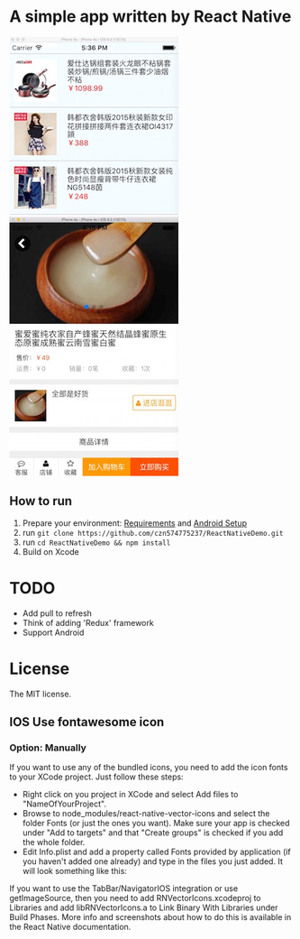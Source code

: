 # A simple app written by React Native
![](https://raw.githubusercontent.com/czn574775237/ReactNativeDemo/master/asserts/dashboard.jpeg)
![](https://raw.githubusercontent.com/czn574775237/ReactNativeDemo/master/asserts/goods-detail.jpeg)

## How to run
1. Prepare your environment: [Requirements](http://facebook.github.io/react-native/docs/getting-started.html#requirements) and [Android Setup](http://facebook.github.io/react-native/docs/android-setup.html)
2. run `git clone https://github.com/czn574775237/ReactNativeDemo.git`
3. run `cd ReactNativeDemo && npm install`
4. Build on Xcode

# TODO
* Add pull to refresh
* Think of adding 'Redux' framework
* Support Android


# License
The MIT license.

## IOS Use fontawesome icon
### Option: Manually

If you want to use any of the bundled icons, you need to add the icon fonts to your XCode project. Just follow these steps:

* Right click on you project in XCode and select Add files to "NameOfYourProject".
* Browse to node_modules/react-native-vector-icons and select the folder Fonts (or just the ones you want). Make sure your app is checked under "Add to targets" and that "Create groups" is checked if you add the whole folder.
* Edit Info.plist and add a property called Fonts provided by application (if you haven't added one already) and type in the files you just added. It will look something like this:

If you want to use the TabBar/NavigatorIOS integration or use getImageSource, then you need to add RNVectorIcons.xcodeproj to Libraries and add libRNVectorIcons.a to Link Binary With Libraries under Build Phases. More info and screenshots about how to do this is available in the React Native documentation.
